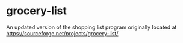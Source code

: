 # grocery-list
An updated version of the shopping list program originally located at https://sourceforge.net/projects/grocery-list/
